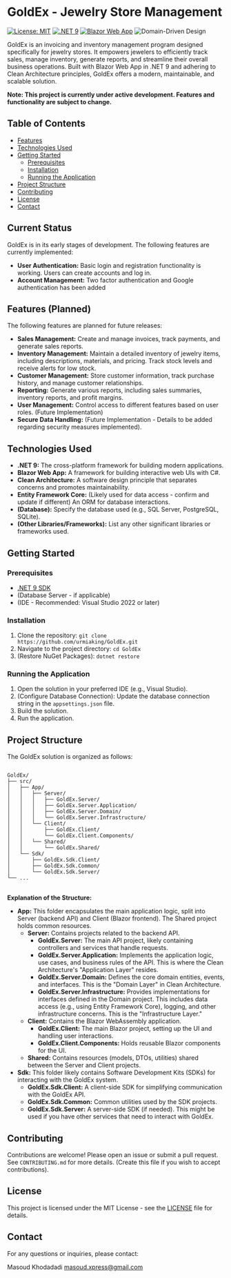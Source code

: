 # GoldEx - Jewelry Store Management

[![License: MIT](https://img.shields.io/badge/License-MIT-yellow.svg)](https://opensource.org/licenses/MIT)
[![.NET 9](https://img.shields.io/badge/.NET-9.0-blueviolet)](https://dotnet.microsoft.com/en-us/platform/get-started/get-9-sdk)
[![Blazor Web App](https://img.shields.io/badge/Blazor-WebAssembly-brightgreen)](https://dotnet.microsoft.com/en-us/apps/aspnet/web-apps/blazor)
![Domain-Driven Design](https://img.shields.io/badge/Domain--Driven--Design-DDD-blue)

GoldEx is an invoicing and inventory management program designed specifically for jewelry stores. It empowers jewelers to efficiently track sales, manage inventory, generate reports, and streamline their overall business operations. Built with Blazor Web App in .NET 9 and adhering to Clean Architecture principles, GoldEx offers a modern, maintainable, and scalable solution.

**Note: This project is currently under active development.  Features and functionality are subject to change.**

## Table of Contents

- [Features](#features)
- [Technologies Used](#technologies-used)
- [Getting Started](#getting-started)
    - [Prerequisites](#prerequisites)
    - [Installation](#installation)
    - [Running the Application](#running-the-application)
- [Project Structure](#project-structure)
- [Contributing](#contributing)
- [License](#license)
- [Contact](#contact)

## Current Status

GoldEx is in its early stages of development.  The following features are currently implemented:

* **User Authentication:** Basic login and registration functionality is working. Users can create accounts and log in.
* **Account Management:** Two factor authentication and Google authentication has been added

## Features (Planned)

The following features are planned for future releases:

- **Sales Management:** Create and manage invoices, track payments, and generate sales reports.
- **Inventory Management:**  Maintain a detailed inventory of jewelry items, including descriptions, materials, and pricing.  Track stock levels and receive alerts for low stock.
- **Customer Management:** Store customer information, track purchase history, and manage customer relationships.
- **Reporting:** Generate various reports, including sales summaries, inventory reports, and profit margins.
- **User Management:** Control access to different features based on user roles. (Future Implementation)
- **Secure Data Handling:**  (Future Implementation -  Details to be added regarding security measures implemented).

## Technologies Used

- **.NET 9:** The cross-platform framework for building modern applications.
- **Blazor Web App:** A framework for building interactive web UIs with C#.
- **Clean Architecture:** A software design principle that separates concerns and promotes maintainability.
- **Entity Framework Core:** (Likely used for data access - confirm and update if different) An ORM for database interactions.
- **(Database):**  Specify the database used (e.g., SQL Server, PostgreSQL, SQLite).
- **(Other Libraries/Frameworks):** List any other significant libraries or frameworks used.

## Getting Started

### Prerequisites

- [.NET 9 SDK](https://dotnet.microsoft.com/en-us/platform/get-started/get-9-sdk)
- (Database Server - if applicable)
- (IDE - Recommended: Visual Studio 2022 or later)

### Installation

1. Clone the repository: `git clone https://github.com/urmiaking/GoldEx.git`
2. Navigate to the project directory: `cd GoldEx`
3. (Restore NuGet Packages): `dotnet restore`

### Running the Application

1. Open the solution in your preferred IDE (e.g., Visual Studio).
2. (Configure Database Connection): Update the database connection string in the `appsettings.json` file.
3. Build the solution.
4. Run the application.

## Project Structure

The GoldEx solution is organized as follows:

<pre>
<code>
GoldEx/
├── src/
│   ├── App/
│   │   ├── Server/
│   │   │   ├── GoldEx.Server/
│   │   │   ├── GoldEx.Server.Application/
│   │   │   ├── GoldEx.Server.Domain/
│   │   │   └── GoldEx.Server.Infrastructure/
│   │   └── Client/
│   │       ├── GoldEx.Client/
│   │       └── GoldEx.Client.Components/
│   │   └── Shared/
│   │       └── GoldEx.Shared/
│   └── Sdk/
│       ├── GoldEx.Sdk.Client/
│       ├── GoldEx.Sdk.Common/
│       └── GoldEx.Sdk.Server/
└── ...
</code>
</pre>

**Explanation of the Structure:**

* **App:** This folder encapsulates the main application logic, split into Server (backend API) and Client (Blazor frontend).  The Shared project holds common resources.
    * **Server:** Contains projects related to the backend API.
        * **GoldEx.Server:** The main API project, likely containing controllers and services that handle requests.
        * **GoldEx.Server.Application:** Implements the application logic, use cases, and business rules of the API.  This is where the Clean Architecture's "Application Layer" resides.
        * **GoldEx.Server.Domain:** Defines the core domain entities, events, and interfaces. This is the "Domain Layer" in Clean Architecture.
        * **GoldEx.Server.Infrastructure:** Provides implementations for interfaces defined in the Domain project.  This includes data access (e.g., using Entity Framework Core), logging, and other infrastructure concerns.  This is the "Infrastructure Layer."
    * **Client:** Contains the Blazor WebAssembly application.
        * **GoldEx.Client:** The main Blazor project, setting up the UI and handling user interactions.
        * **GoldEx.Client.Components:** Holds reusable Blazor components for the UI.
    * **Shared:** Contains resources (models, DTOs, utilities) shared between the Server and Client projects.
* **Sdk:**  This folder likely contains Software Development Kits (SDKs) for interacting with the GoldEx system.
    * **GoldEx.Sdk.Client:**  A client-side SDK for simplifying communication with the GoldEx API.
    * **GoldEx.Sdk.Common:** Common utilities used by the SDK projects.
    * **GoldEx.Sdk.Server:** A server-side SDK (if needed).  This might be used if you have other services that need to interact with GoldEx.

## Contributing

Contributions are welcome! Please open an issue or submit a pull request.  See `CONTRIBUTING.md` for more details. (Create this file if you wish to accept contributions).

## License

This project is licensed under the MIT License - see the [LICENSE](LICENSE) file for details.

## Contact

For any questions or inquiries, please contact:

Masoud Khodadadi
masoud.xpress@gmail.com
